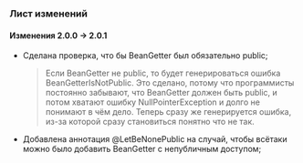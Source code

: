 
### Лист изменений

#### Изменения 2.0.0 -> 2.0.1

 - Сделана проверка, что бы BeanGetter был обязательно public;
   > Если BeanGetter не public, то будет генерироваться ошибка BeanGetterIsNotPublic.
   > Это сделано, потому что программисты постоянно забывают, что BeanGetter должен быть public,
   > и потом хватают ошибку NullPointerException и долго не понимают в чём дело. Теперь сразу же генерируется ошибка,
   > из-за которой сразу становиться понятно что не так.
 - Добавлена аннотация @LetBeNonePublic на случай, чтобы всётаки можно было добавить BeanGetter с непубличным доступом;
